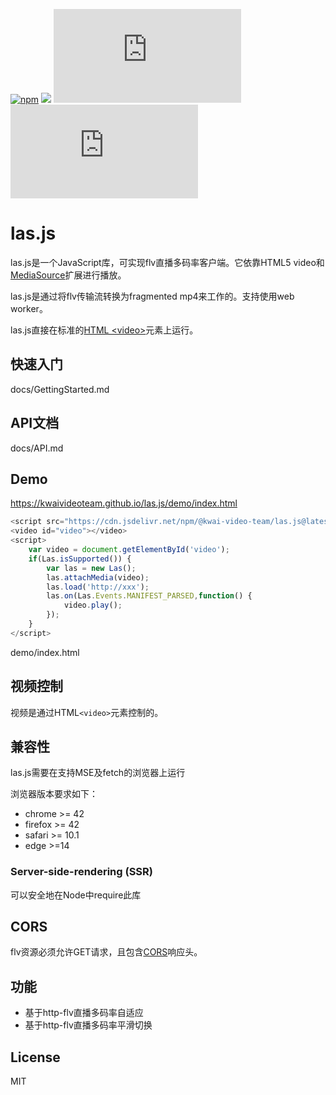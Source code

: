 [![npm](https://img.shields.io/npm/v/@kwai-video-team/las.js.svg?style=flat)](https://npmjs.org/package/@kwai-video-team/las.js)
[![](https://data.jsdelivr.com/v1/package/npm/@kwai-video-team/las.js/badge?style=rounded)](https://www.jsdelivr.com/package/npm/@kwai-video-team/las.js)
![npm](https://img.shields.io/npm/l/@kwai-video-team/las.js?style=flat)
![npm](https://img.shields.io/bundlephobia/min/@kwai-video-team/las.js?style=flat)


# las.js

las.js是一个JavaScript库，可实现flv直播多码率客户端。它依靠HTML5 video和[MediaSource](https://developer.mozilla.org/zh-CN/docs/Web/API/MediaSource)扩展进行播放。

las.js是通过将flv传输流转换为fragmented mp4来工作的。支持使用web worker。

las.js直接在标准的[HTML &lt;video&gt;](https://developer.mozilla.org/zh-CN/docs/Web/HTML/Element/video)元素上运行。

## 快速入门

docs/GettingStarted.md


## API文档

docs/API.md

## Demo

https://kwaivideoteam.github.io/las.js/demo/index.html

```js
<script src="https://cdn.jsdelivr.net/npm/@kwai-video-team/las.js@latest"></script>
<video id="video"></video>
<script>
    var video = document.getElementById('video');
    if(Las.isSupported()) {
        var las = new Las();
        las.attachMedia(video);
        las.load('http://xxx');
        las.on(Las.Events.MANIFEST_PARSED,function() {
            video.play();
        });
    }
</script>
```

demo/index.html

## 视频控制

视频是通过HTML`<video>`元素控制的。

## 兼容性

las.js需要在支持MSE及fetch的浏览器上运行

浏览器版本要求如下：

- chrome >= 42
- firefox >= 42
- safari >= 10.1
- edge >=14

### Server-side-rendering (SSR)

可以安全地在Node中require此库

## CORS

flv资源必须允许GET请求，且包含[CORS](https://developer.mozilla.org/zh-CN/docs/Web/HTTP/Access_control_CORS)响应头。

## 功能

- 基于http-flv直播多码率自适应
- 基于http-flv直播多码率平滑切换

## License

MIT
